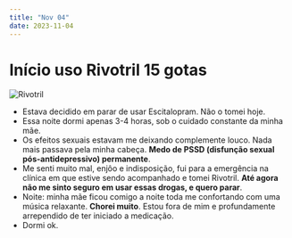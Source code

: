 ```yaml
---
title: "Nov 04"
date: 2023-11-04
---
```


# Início uso Rivotril 15 gotas

![Rivotril](https://drogariasp.vteximg.com.br/arquivos/ids/954301-1000-1000/de-referencia-tarja-preta-em-comprimido-sao-paulo.jpg?v=638298008482400000)
- Estava decidido em parar de usar Escitalopram. Não o tomei hoje.
- Essa noite dormi apenas 3-4 horas, sob o cuidado constante da minha mãe.
- Os efeitos sexuais estavam me deixando complemente louco. Nada mais passava pela minha cabeça. **Medo de PSSD (disfunção sexual pós-antidepressivo) permanente**.
- Me senti muito mal, enjôo e indisposição, fui para a emergência na clínica em que estive sendo acompanhado e tomei Rivotril. **Até agora não me sinto seguro em usar essas drogas, e quero parar**.
- Noite: minha mãe ficou comigo a noite toda me confortando com uma música relaxante. **Chorei muito**. Estou fora de mim e profundamente arrependido de ter iniciado a medicação.
- Dormi ok.


